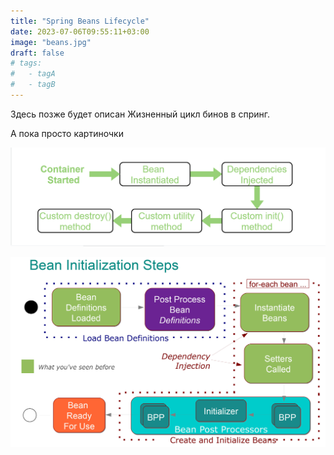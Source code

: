 ```yaml
---
title: "Spring Beans Lifecycle"
date: 2023-07-06T09:55:11+03:00
image: "beans.jpg"
draft: false
# tags:
#   - tagA
#   - tagB
---
```


Здесь позже будет описан Жизненный цикл бинов в спринг.

А пока просто картиночки

![](lifecycle.png)

![](beans.jpg)